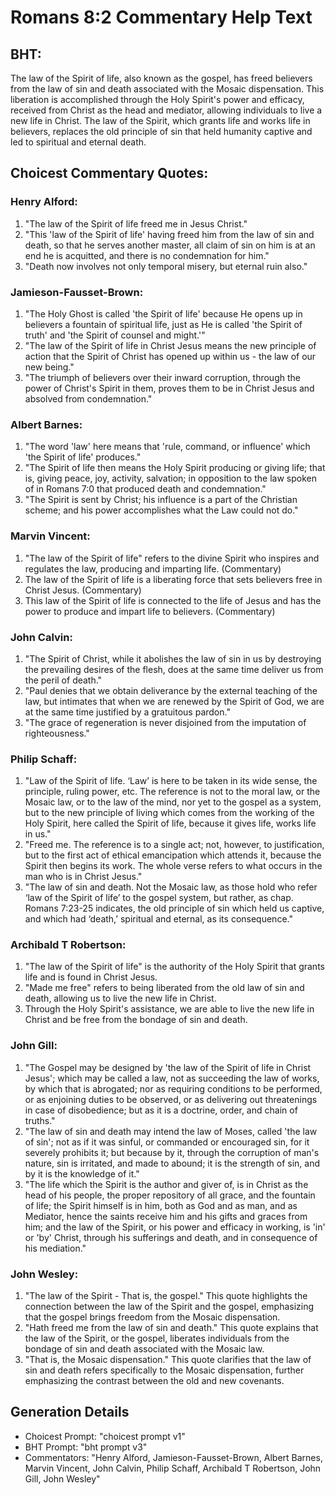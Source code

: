 # Romans 8:2 Commentary Help Text

## BHT:
The law of the Spirit of life, also known as the gospel, has freed believers from the law of sin and death associated with the Mosaic dispensation. This liberation is accomplished through the Holy Spirit's power and efficacy, received from Christ as the head and mediator, allowing individuals to live a new life in Christ. The law of the Spirit, which grants life and works life in believers, replaces the old principle of sin that held humanity captive and led to spiritual and eternal death.

## Choicest Commentary Quotes:
### Henry Alford:
1. "The law of the Spirit of life freed me in Jesus Christ." 
2. "This 'law of the Spirit of life' having freed him from the law of sin and death, so that he serves another master, all claim of sin on him is at an end he is acquitted, and there is no condemnation for him."
3. "Death now involves not only temporal misery, but eternal ruin also."

### Jamieson-Fausset-Brown:
1. "The Holy Ghost is called 'the Spirit of life' because He opens up in believers a fountain of spiritual life, just as He is called 'the Spirit of truth' and 'the Spirit of counsel and might.'"
2. "The law of the Spirit of life in Christ Jesus means the new principle of action that the Spirit of Christ has opened up within us - the law of our new being."
3. "The triumph of believers over their inward corruption, through the power of Christ's Spirit in them, proves them to be in Christ Jesus and absolved from condemnation."

### Albert Barnes:
1. "The word 'law' here means that 'rule, command, or influence' which 'the Spirit of life' produces."
2. "The Spirit of life then means the Holy Spirit producing or giving life; that is, giving peace, joy, activity, salvation; in opposition to the law spoken of in Romans 7:0 that produced death and condemnation."
3. "The Spirit is sent by Christ; his influence is a part of the Christian scheme; and his power accomplishes what the Law could not do."

### Marvin Vincent:
1. "The law of the Spirit of life" refers to the divine Spirit who inspires and regulates the law, producing and imparting life. (Commentary)
2. The law of the Spirit of life is a liberating force that sets believers free in Christ Jesus. (Commentary)
3. This law of the Spirit of life is connected to the life of Jesus and has the power to produce and impart life to believers. (Commentary)

### John Calvin:
1. "The Spirit of Christ, while it abolishes the law of sin in us by destroying the prevailing desires of the flesh, does at the same time deliver us from the peril of death."
2. "Paul denies that we obtain deliverance by the external teaching of the law, but intimates that when we are renewed by the Spirit of God, we are at the same time justified by a gratuitous pardon."
3. "The grace of regeneration is never disjoined from the imputation of righteousness."

### Philip Schaff:
1. "Law of the Spirit of life. ‘Law’ is here to be taken in its wide sense, the principle, ruling power, etc. The reference is not to the moral law, or the Mosaic law, or to the law of the mind, nor yet to the gospel as a system, but to the new principle of living which comes from the working of the Holy Spirit, here called the Spirit of life, because it gives life, works life in us."
2. "Freed me. The reference is to a single act; not, however, to justification, but to the first act of ethical emancipation which attends it, because the Spirit then begins its work. The whole verse refers to what occurs in the man who is in Christ Jesus."
3. "The law of sin and death. Not the Mosaic law, as those hold who refer ‘law of the Spirit of life’ to the gospel system, but rather, as chap. Romans 7:23-25 indicates, the old principle of sin which held us captive, and which had ‘death,’ spiritual and eternal, as its consequence."

### Archibald T Robertson:
1. "The law of the Spirit of life" is the authority of the Holy Spirit that grants life and is found in Christ Jesus.
2. "Made me free" refers to being liberated from the old law of sin and death, allowing us to live the new life in Christ.
3. Through the Holy Spirit's assistance, we are able to live the new life in Christ and be free from the bondage of sin and death.

### John Gill:
1. "The Gospel may be designed by 'the law of the Spirit of life in Christ Jesus'; which may be called a law, not as succeeding the law of works, by which that is abrogated; nor as requiring conditions to be performed, or as enjoining duties to be observed, or as delivering out threatenings in case of disobedience; but as it is a doctrine, order, and chain of truths."
2. "The law of sin and death may intend the law of Moses, called 'the law of sin'; not as if it was sinful, or commanded or encouraged sin, for it severely prohibits it; but because by it, through the corruption of man's nature, sin is irritated, and made to abound; it is the strength of sin, and by it is the knowledge of it."
3. "The life which the Spirit is the author and giver of, is in Christ as the head of his people, the proper repository of all grace, and the fountain of life; the Spirit himself is in him, both as God and as man, and as Mediator, hence the saints receive him and his gifts and graces from him; and the law of the Spirit, or his power and efficacy in working, is 'in' or 'by' Christ, through his sufferings and death, and in consequence of his mediation."

### John Wesley:
1. "The law of the Spirit - That is, the gospel." This quote highlights the connection between the law of the Spirit and the gospel, emphasizing that the gospel brings freedom from the Mosaic dispensation.
2. "Hath freed me from the law of sin and death." This quote explains that the law of the Spirit, or the gospel, liberates individuals from the bondage of sin and death associated with the Mosaic law.
3. "That is, the Mosaic dispensation." This quote clarifies that the law of sin and death refers specifically to the Mosaic dispensation, further emphasizing the contrast between the old and new covenants.


## Generation Details
- Choicest Prompt: "choicest prompt v1"
- BHT Prompt: "bht prompt v3"
- Commentators: "Henry Alford, Jamieson-Fausset-Brown, Albert Barnes, Marvin Vincent, John Calvin, Philip Schaff, Archibald T Robertson, John Gill, John Wesley"
